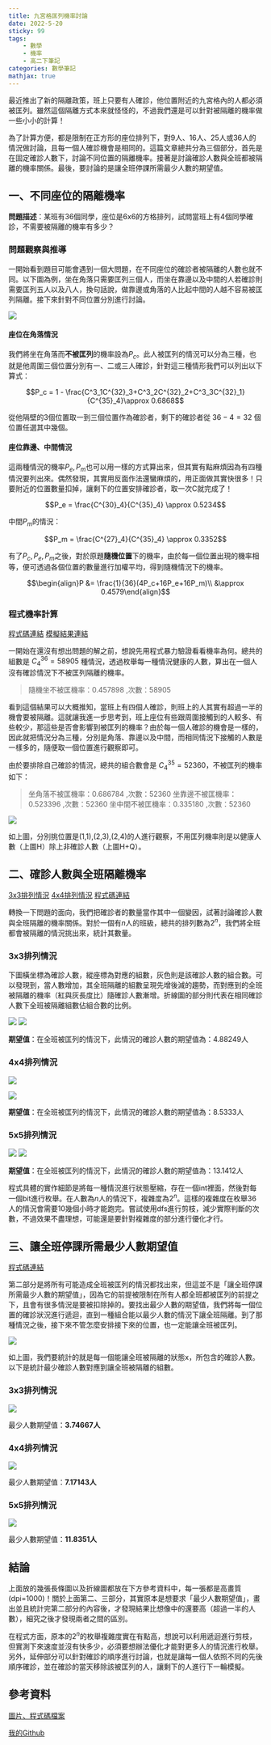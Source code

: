 ```yaml
---
title: 九宮格匡列機率討論
date: 2022-5-20
sticky: 99
tags: 
    - 數學
    - 機率
    - 高二下筆記
categories: 數學筆記
mathjax: true
---
```


最近推出了新的隔離政策，班上只要有人確診，他位置附近的九宮格內的人都必須被匡列。雖然這個隔離方式本來就怪怪的，不過我們還是可以針對被隔離的機率做一些小小的計算！

為了計算方便，都是限制在正方形的座位排列下，對9人、16人、25人或36人的情況做討論，且每一個人確診機會是相同的。這篇文章總共分為三個部分，首先是在固定確診人數下，討論不同位置的隔離機率。接著是討論確診人數與全班都被隔離的機率關係。最後，要討論的是讓全班停課所需最少人數的期望值。

<!--more-->

## 一、不同座位的隔離機率

**問題描述**：某班有36個同學，座位是6x6的方格排列，試問當班上有4個同學確診，不需要被隔離的機率有多少？

### 問題觀察與推導

一開始看到題目可能會遇到一個大問題，在不同座位的確診者被隔離的人數也就不同。以下圖為例，坐在角落只需要匡列三個人，而坐在靠邊以及中間的人若確診則需要匡列五人以及八人，換句話說，做靠邊或角落的人比起中間的人越不容易被匡列隔離。接下來針對不同位置分別進行討論。

![](https://i.imgur.com/TuOefyK.png)

#### 座位在角落情況

我們將坐在角落而**不被匡列**的機率設為$P_c$。此人被匡列的情況可以分為三種，也就是他周圍三個位置分別有一、二或三人確診，針對這三種情形我們可以列出以下算式：

$$P_c = 1 - \frac{C^3_1C^{32}_3+C^3_2C^{32}_2+C^3_3C^{32}_1}{C^{35}_4}\approx 0.6868$$

從他隔壁的3個位置取一到三個位置作為確診者，剩下的確診者從 $36-4=32$ 個位置任選其中幾個。

#### 座位靠邊、中間情況

這兩種情況的機率$P_e,P_m$也可以用一樣的方式算出來，但其實有點麻煩因為有四種情況要列出來。偶然發現，其實用反面作法還蠻麻煩的，用正面做其實快很多！只要附近的位置數量扣掉，讓剩下的位置安排確診者，取一次C就完成了！

$$P_e = \frac{C^{30}_4}{C^{35}_4} \approx 0.5234$$

中間$P_m$的情況：

$$P_m = \frac{C^{27}_4}{C^{35}_4} \approx 0.3352$$

有了$P_c,P_e,P_m$之後，對於原題**隨機位置**下的機率，由於每一個位置出現的機率相等，便可透過各個位置的數量進行加權平均，得到隨機情況下的機率。

$$\begin{align}P &= \frac{1}{36}(4P_c+16P_e+16P_m)\\
&\approx 0.4579\end{align}$$

### 程式機率計算

[程式碼連結](https://gist.github.com/peienwu/280fbfccd5dfee912a055a2bd9b3149e)
[模擬結果連結](https://gist.github.com/peienwu/55274c0a04730b1723935f17a1a72081)

一開始在還沒有想出問題的解之前，想說先用程式暴力驗證看看機率為何。總共的組數是 $C^{36}_4 = 58905$ 種情況，透過枚舉每一種情況健康的人數，算出在一個人沒有確診情況下不被匡列隔離的機率。

> 隨機坐不被匡機率：0.457898 ,次數：58905

看到這個結果可以大概推知，當班上有四個人確診，則班上的人其實有超過一半的機會要被隔離。這就讓我進一步思考到，班上座位有些跟周圍接觸到的人較多、有些較少，那這些是否會影響到被匡列的機率？由於每一個人確診的機會是一樣的，因此就把情況分為三種，分別是角落、靠邊以及中間，而相同情況下接觸的人數是一樣多的，隨便取一個位置進行觀察即可。

由於要排除自己確診的情況，總共的組合數會是 $C^{35}_4 = 52360$，不被匡列的機率如下：

> 坐角落不被匡機率：0.686784 ,次數：52360
> 坐靠邊不被匡機率：0.523396 ,次數：52360
> 坐中間不被匡機率：0.335180 ,次數：52360

![](https://i.imgur.com/vnG5WED.png)

如上圖，分別挑位置是(1,1),(2,3),(2,4)的人進行觀察，不用匡列機率則是以健康人數（上圖H）除上非確診人數（上圖H+Q）。

## 二、確診人數與全班隔離機率

[3x3排列情況](https://github.com/peienwu/cp_code/blob/main/%E4%B9%9D%E5%AE%AE%E6%A0%BC%E9%9A%94%E9%9B%A2%E6%A9%9F%E7%8E%87/3pos.txt)
[4x4排列情況](https://github.com/peienwu/cp_code/blob/main/%E4%B9%9D%E5%AE%AE%E6%A0%BC%E9%9A%94%E9%9B%A2%E6%A9%9F%E7%8E%87/4pos.txt)
[程式碼連結](https://gist.github.com/peienwu/26a640b8562fec4324a3e6ea4b28a77b)

轉換一下問題的面向，我們把確診者的數量當作其中一個變因，試著討論確診人數與全班隔離的機率關係。對於一個有$n$人的班級，總共的排列數為$2^n$，我們將全班都會被隔離的情況挑出來，統計其數量。

### 3x3排列情況

下圖橫坐標為確診人數，縱座標為對應的組數，灰色則是該確診人數的組合數。可以發現到，當人數增加，其全班隔離的組數呈現先增後減的趨勢，而對應到的全班被隔離的機率（紅與灰長度比）隨確診人數漸增。折線圖的部分則代表在相同確診人數下全班被隔離組數佔組合數的比例。

![](https://i.imgur.com/1F2FJDF.png)
![](https://i.imgur.com/srZd1P9.png)

**期望值**：在全班被匡列的情況下，此情況的確診人數的期望值為：4.88249人

### 4x4排列情況

![](https://i.imgur.com/VoQKnsY.png)

![](https://i.imgur.com/AuOmOoD.png)

**期望值**：在全班被匡列的情況下，此情況的確診人數的期望值為：8.5333人

### 5x5排列情況

![](https://i.imgur.com/b8L415s.jpg)
![](https://i.imgur.com/j3RUS8Y.png)

**期望值**：在全班被匡列的情況下，此情況的確診人數的期望值為：13.1412人

程式具體的實作細節是將每一種情況進行狀態壓縮，存在一個int裡面，然後對每一個bit進行枚舉。在人數為$n$人的情況下，複雜度為$2^n$。這樣的複雜度在枚舉36人的情況會需要10幾個小時才能跑完。嘗試使用dfs進行剪枝，減少實際判斷的次數，不過效果不盡理想，可能還是要針對複雜度的部分進行優化才行。

## 三、讓全班停課所需最少人數期望值

[程式碼連結](https://gist.github.com/peienwu/5ead95bfcb358434efd029bd338507e7)

第二部分是將所有可能造成全班被匡列的情況都找出來，但這並不是「讓全班停課所需最少人數的期望值」，因為它的前提被限制在所有人都全班都被匡列的前提之下，且會有很多情況是要被扣除掉的。要找出最少人數的期望值，我們將每一個位置的確診狀況進行遞迴，直到一種組合能以最少人數的情況下讓全班隔離。到了那種情況之後，接下來不管怎麼安排接下來的位置，也一定能讓全班被匡列。

![](https://i.imgur.com/otKc2S2.png)

如上圖，我們要統計的就是每一個能讓全班被隔離的狀態x，所包含的確診人數。以下是統計最少確診人數對應到讓全班被隔離的組數。

### 3x3排列情況

![](https://i.imgur.com/gXmYxFU.png)

最少人數期望值：**3.74667人**

### 4x4排列情況

![](https://i.imgur.com/XwCxplm.png)

最少人數期望值：**7.17143人**

### 5x5排列情況

![](https://i.imgur.com/sXw6L99.png)

最少人數期望值：**11.8351人**

## 結論

上面放的幾張長條圖以及折線圖都放在下方參考資料中，每一張都是高畫質(dpi=1000)！關於上面第二、三部分，其實原本是想要求「最少人數期望值」，畫出並且統計完第二部分的內容後，才發現結果比想像中的還要高（超過一半的人數），細究之後才發現兩者之間的區別。

在程式方面，原本的$2^n$的枚舉複雜度實在有點高，想說可以利用遞迴進行剪枝，但實測下來速度並沒有快多少，必須要想辦法優化才能對更多人的情況進行枚舉。另外，延伸部分可以針對確診的順序進行討論，也就是讓每一個人依照不同的先後順序確診，並在確診的當天移除該被匡列的人，讓剩下的人進行下一輪模擬。

## 參考資料

[圖片、程式碼檔案](https://github.com/peienwu/cp_code/tree/main/%E4%B9%9D%E5%AE%AE%E6%A0%BC%E9%9A%94%E9%9B%A2%E6%A9%9F%E7%8E%87)

[我的Github](https://github.com/peienwu)

